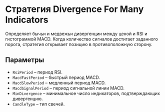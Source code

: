 # Стратегия Divergence For Many Indicators

Определяет бычьи и медвежьи дивергенции между ценой и RSI и гистограммой MACD. Когда количество сигналов достигает заданного порога, стратегия открывает позицию в противоположную сторону.

## Параметры
- `RsiPeriod` – период RSI.
- `MacdFastPeriod` – быстрый период MACD.
- `MacdSlowPeriod` – медленный период MACD.
- `MacdSignalPeriod` – период сигнальной линии MACD.
- `MinDivergence` – минимальное число индикаторов, подтверждающих дивергенцию.
- `CandleType` – тип свечей.
